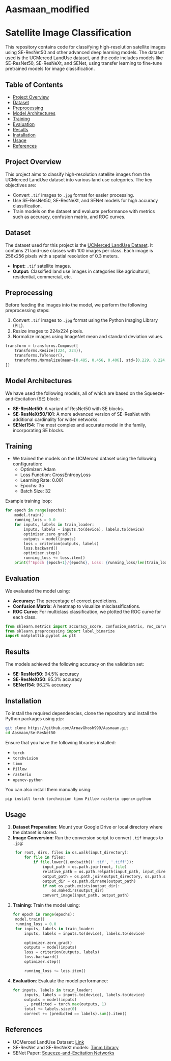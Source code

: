 # Aasmaan_modified

# Satellite Image Classification

This repository contains code for classifying high-resolution satellite images using SE-ResNet50 and other advanced deep learning models. The dataset used is the UCMerced LandUse dataset, and the code includes models like SE-ResNet50, SE-ResNeXt, and SENet, using transfer learning to fine-tune pretrained models for image classification.

## Table of Contents
- [Project Overview](#project-overview)
- [Dataset](#dataset)
- [Preprocessing](#preprocessing)
- [Model Architectures](#model-architectures)
- [Training](#training)
- [Evaluation](#evaluation)
- [Results](#results)
- [Installation](#installation)
- [Usage](#usage)
- [References](#references)

## Project Overview
This project aims to classify high-resolution satellite images from the UCMerced LandUse dataset into various land use categories. The key objectives are:
- Convert `.tif` images to `.jpg` format for easier processing.
- Use SE-ResNet50, SE-ResNeXt, and SENet models for high accuracy classification.
- Train models on the dataset and evaluate performance with metrics such as accuracy, confusion matrix, and ROC curves.

## Dataset
The dataset used for this project is the [UCMerced LandUse Dataset](http://weegee.vision.ucmerced.edu/datasets/landuse.html). It contains 21 land-use classes with 100 images per class. Each image is 256x256 pixels with a spatial resolution of 0.3 meters.

- **Input:** `.tif` satellite images.
- **Output:** Classified land use images in categories like agricultural, residential, commercial, etc.

## Preprocessing
Before feeding the images into the model, we perform the following preprocessing steps:
1. Convert `.tif` images to `.jpg` format using the Python Imaging Library (PIL).
2. Resize images to 224x224 pixels.
3. Normalize images using ImageNet mean and standard deviation values.

```python
transform = transforms.Compose([
    transforms.Resize((224, 224)),
    transforms.ToTensor(),
    transforms.Normalize(mean=[0.485, 0.456, 0.406], std=[0.229, 0.224, 0.225]),
])
```

## Model Architectures
We have used the following models, all of which are based on the Squeeze-and-Excitation (SE) block:
- **SE-ResNet50**: A variant of ResNet50 with SE blocks.
- **SE-ResNeXt50/101**: A more advanced version of SE-ResNet with additional cardinality for wider networks.
- **SENet154**: The most complex and accurate model in the family, incorporating SE blocks.

## Training
- We trained the models on the UCMerced dataset using the following configuration:
  - Optimizer: Adam
  - Loss Function: CrossEntropyLoss
  - Learning Rate: 0.001
  - Epochs: 35
  - Batch Size: 32

Example training loop:
```python
for epoch in range(epochs):
    model.train()
    running_loss = 0.0
    for inputs, labels in train_loader:
        inputs, labels = inputs.to(device), labels.to(device)
        optimizer.zero_grad()
        outputs = model(inputs)
        loss = criterion(outputs, labels)
        loss.backward()
        optimizer.step()
        running_loss += loss.item()
    print(f"Epoch {epoch+1}/{epochs}, Loss: {running_loss/len(train_loader)}")
```

## Evaluation
We evaluated the model using:
- **Accuracy**: The percentage of correct predictions.
- **Confusion Matrix**: A heatmap to visualize misclassifications.
- **ROC Curve**: For multiclass classification, we plotted the ROC curve for each class.

```python
from sklearn.metrics import accuracy_score, confusion_matrix, roc_curve, auc
from sklearn.preprocessing import label_binarize
import matplotlib.pyplot as plt
```

## Results
The models achieved the following accuracy on the validation set:
- **SE-ResNet50**: 94.5% accuracy
- **SE-ResNeXt50**: 95.3% accuracy
- **SENet154**: 96.2% accuracy

## Installation
To install the required dependencies, clone the repository and install the Python packages using `pip`:

```bash
git clone https://github.com/ArnavGhosh999/Aasmaan.git
cd Aasmaan/Se-ResNet50
```

Ensure that you have the following libraries installed:
- `torch`
- `torchvision`
- `timm`
- `Pillow`
- `rasterio`
- `opencv-python`

You can also install them manually using:
```bash
pip install torch torchvision timm Pillow rasterio opencv-python
```

## Usage
1. **Dataset Preparation**: Mount your Google Drive or local directory where the dataset is stored.
2. **Image Conversion**: Run the conversion script to convert `.tif` images to `.jpg`:
   ```python
    for root, dirs, files in os.walk(input_directory):
        for file in files:
            if file.lower().endswith(('.tif', '.tiff')):
                input_path = os.path.join(root, file)
                relative_path = os.path.relpath(input_path, input_directory)
                output_path = os.path.join(output_directory, os.path.splitext(relative_path)[0] + '.jpg')
                output_dir = os.path.dirname(output_path)
                if not os.path.exists(output_dir):
                    os.makedirs(output_dir)
                convert_image(input_path, output_path)
   ```
3. **Training**: Train the model using:
   ```python
   for epoch in range(epochs):
    model.train()
    running_loss = 0.0
    for inputs, labels in train_loader:
        inputs, labels = inputs.to(device), labels.to(device)

        optimizer.zero_grad()
        outputs = model(inputs)
        loss = criterion(outputs, labels)
        loss.backward()
        optimizer.step()

        running_loss += loss.item()
   ```
4. **Evaluation**: Evaluate the model performance:
   ```python
   for inputs, labels in train_loader:
        inputs, labels = inputs.to(device), labels.to(device)
        outputs = model(inputs)
        _, predicted = torch.max(outputs, 1)
        total += labels.size(0)
        correct += (predicted == labels).sum().item()
   ```

## References
- UCMerced LandUse Dataset: [Link](http://weegee.vision.ucmerced.edu/datasets/landuse.html)
- SE-ResNet and SE-ResNeXt models: [Timm Library](https://github.com/rwightman/pytorch-image-models)
- SENet Paper: [Squeeze-and-Excitation Networks](https://arxiv.org/abs/1709.01507)



